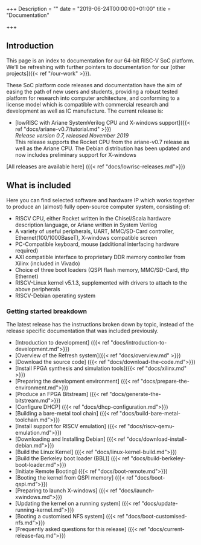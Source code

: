 +++
Description = ""
date = "2019-06-24T00:00:00+01:00"
title = "Documentation"

+++

## Introduction

This page is an index to documentation for our 64-bit RISC-V SoC platform.
We'll be refreshing with further pointers to documentation for our
[other projects]({{< ref "/our-work" >}}).

These SoC platform code releases and documentation have the aim of easing the path of new users and students,
providing a robust tested platform for research into computer architecture,
and conforming to a license model which is compatible with commercial research
and development as well as IC manufacture. The current release is:

* [lowRISC with Ariane SystemVerilog CPU and X-windows support]({{< ref "docs/ariane-v0.7/tutorial.md" >}})
<br>*Release version 0.7, released November 2019*
<br>This release supports the Rocket CPU from the ariane-v0.7 release as well as the Ariane CPU. The Debian distribution has been updated and now includes preliminary support for X-windows

[All releases are available here] ({{< ref "docs/lowrisc-releases.md">}})

## What is included

Here you can find selected software and hardware IP which works together to produce an (almost) fully open-source computer system, consisting of:

* RISCV CPU, either Rocket written in the Chisel/Scala hardware description language, or Ariane written in System Verilog
* A variety of useful peripherals, UART, MMC/SD-Card controller, Ethernet(100/1000BaseT), X-windows compatible screen
* PC-Compatible keyboard, mouse (additional interfacing hardware required)
* AXI compatible interface to proprietary DDR memory controller from Xilinx (included in Vivado)
* Choice of three boot loaders (QSPI flash memory, MMC/SD-Card, tftp Ethernet)
* RISCV-Linux kernel v5.1.3, supplemented with drivers to attach to the above peripherals
* RISCV-Debian operating system

### Getting started breakdown

The latest release has the instructions broken down by topic, instead of the release specific documentation that was included previously.

* [Introduction to development] ({{< ref "docs/introduction-to-development.md">}})
* [Overview of the Refresh system]({{< ref "docs/overview.md" >}})
* [Download the source code] ({{< ref "docs/download-the-code.md">}})
* [Install FPGA synthesis and simulation tools]({{< ref "docs/xilinx.md" >}})
* [Preparing the development environment] ({{< ref "docs/prepare-the-environment.md">}})
* [Produce an FPGA Bitstream] ({{< ref "docs/generate-the-bitstream.md">}})
* [Configure DHCP] ({{< ref "docs/dhcp-configuration.md">}})
* [Building a bare-metal tool chain] ({{< ref "docs/build-bare-metal-toolchain.md">}})
* [Install support for RISCV emulation] ({{< ref "docs/riscv-qemu-emulation.md">}})
* [Downloading and Installing Debian] ({{< ref "docs/download-install-debian.md">}})
* [Build the Linux Kernel] ({{< ref "docs/linux-kernel-build.md">}})
* [Build the Berkeley boot loader (BBL)] ({{< ref "docs/build-berkeley-boot-loader.md">}})
* [Initiate Remote Booting] ({{< ref "docs/boot-remote.md">}})
* [Booting the kernel from QSPI memory] ({{< ref "docs/boot-qspi.md">}})
* [Preparing to launch X-windows] ({{< ref "docs/launch-xwindows.md">}})
* [Updating the kernel on a running system] ({{< ref "docs/update-running-kernel.md">}})
* [Booting a customised NFS system] ({{< ref "docs/boot-customised-nfs.md">}})
* [Frequently asked questions for this release]  ({{< ref "docs/current-release-faq.md">}})
